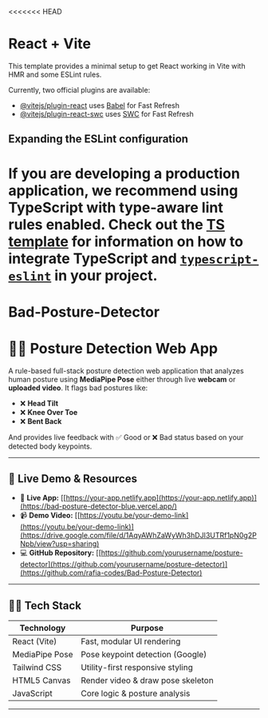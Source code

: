 <<<<<<< HEAD
# React + Vite

This template provides a minimal setup to get React working in Vite with HMR and some ESLint rules.

Currently, two official plugins are available:

- [@vitejs/plugin-react](https://github.com/vitejs/vite-plugin-react/blob/main/packages/plugin-react) uses [Babel](https://babeljs.io/) for Fast Refresh
- [@vitejs/plugin-react-swc](https://github.com/vitejs/vite-plugin-react/blob/main/packages/plugin-react-swc) uses [SWC](https://swc.rs/) for Fast Refresh

## Expanding the ESLint configuration

If you are developing a production application, we recommend using TypeScript with type-aware lint rules enabled. Check out the [TS template](https://github.com/vitejs/vite/tree/main/packages/create-vite/template-react-ts) for information on how to integrate TypeScript and [`typescript-eslint`](https://typescript-eslint.io) in your project.
=======
# Bad-Posture-Detector

# 🧍‍♂️ Posture Detection Web App

A rule-based full-stack posture detection web application that analyzes human posture using **MediaPipe Pose** either through live **webcam** or **uploaded video**. It flags bad postures like:

- ❌ **Head Tilt**
- ❌ **Knee Over Toe**
- ❌ **Bent Back**

And provides live feedback with ✅ Good or ❌ Bad status based on your detected body keypoints.

---

## 🚀 Live Demo & Resources

- 🔗 **Live App:** [[https://your-app.netlify.app](https://your-app.netlify.app)](https://bad-posture-detector-blue.vercel.app/)
- 📹 **Demo Video:** [[https://youtu.be/your-demo-link](https://youtu.be/your-demo-link)](https://drive.google.com/file/d/1AqyAWhZaWyWh3hDJI3UTRf1pN0g2PNpb/view?usp=sharing)
- 💻 **GitHub Repository:** [[https://github.com/yourusername/posture-detector](https://github.com/yourusername/posture-detector)](https://github.com/rafia-codes/Bad-Posture-Detector)

---

## 🧑‍💻 Tech Stack

| Technology     | Purpose                            |
|----------------|------------------------------------|
| React (Vite)   | Fast, modular UI rendering         |
| MediaPipe Pose | Pose keypoint detection (Google)   |
| Tailwind CSS   | Utility-first responsive styling   |
| HTML5 Canvas   | Render video & draw pose skeleton  |
| JavaScript     | Core logic & posture analysis      |

---




